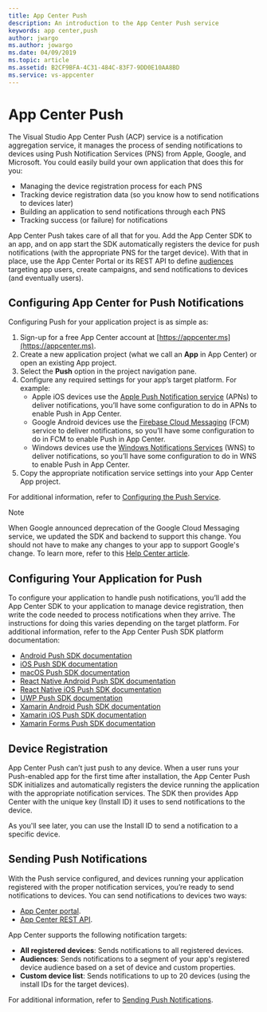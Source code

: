 ```yaml
---
title: App Center Push
description: An introduction to the App Center Push service
keywords: app center,push
author: jwargo
ms.author: jowargo
ms.date: 04/09/2019
ms.topic: article
ms.assetid: B2CF9BFA-4C31-484C-83F7-9DD0E10AA8BD
ms.service: vs-appcenter
---
```


# App Center Push

The Visual Studio App Center Push (ACP) service is a notification aggregation service, it manages the process of sending notifications to devices using Push Notification Services (PNS) from Apple, Google, and Microsoft. You could easily build your own application that does this for you:

+ Managing the device registration process for each PNS
+ Tracking device registration data (so you know how to send notifications to devices later)
+ Building an application to send notifications through each PNS
+ Tracking success (or failure) for notifications

App Center Push takes care of all that for you. Add the App Center SDK to an app, and on app start the SDK automatically registers the device for push notifications (with the appropriate PNS for the target device). With that in place, use the App Center Portal or its REST API to define [audiences](~/push/send-notification.md#audiences) targeting app users, create campaigns, and send notifications to devices (and eventually users).

## Configuring App Center for Push Notifications

Configuring Push for your application project is as simple as:

1. Sign-up for a free App Center account at [https://appcenter.ms](https://appcenter.ms).
2. Create a new application project (what we call an **App** in App Center) or open an existing App project.
3. Select the **Push** option in the project navigation pane.
4. Configure any required settings for your app’s target platform. For example:
    + Apple iOS devices use the [Apple Push Notification service](https://developer.apple.com/notifications/) (APNs) to deliver notifications, you’ll have some configuration to do in APNs to enable Push in App Center.
    + Google Android devices use the [Firebase Cloud Messaging](https://firebase.google.com/docs/cloud-messaging/) (FCM) service to deliver notifications, so you’ll have some configuration to do in FCM to enable Push in App Center.
    + Windows devices use the [Windows Notifications Services](https://docs.microsoft.com/windows/uwp/design/shell/tiles-and-notifications/windows-push-notification-services--wns--overview) (WNS) to deliver notifications, so you’ll have some configuration to do in WNS to enable Push in App Center.
5. Copy the appropriate notification service settings into your App Center App project.

For additional information, refer to [Configuring the Push Service](~/push/service-config.md).

> [!NOTE]
> When Google announced deprecation of the Google Cloud Messaging service, we updated the SDK and backend to support this change. You should not have to make any changes to your app to support Google's change. To learn more, refer to this [Help Center article](https://intercom.help/appcenter/push/google-gcm-to-fcm-migration).

## Configuring Your Application for Push

To configure your application to handle push notifications, you’ll add the App Center SDK to your application to manage device registration, then write the code needed to process notifications when they arrive. The instructions for doing this varies depending on the target platform. For additional information, refer to the App Center Push SDK platform documentation:

+ [Android Push SDK documentation](~/sdk/push/android.md)
+ [iOS Push SDK documentation](~/sdk/push/ios.md)
+ [macOS Push SDK documentation](~/sdk/push/macos.md)
+ [React Native Android Push SDK documentation](~/sdk/push/react-native-android.md)
+ [React Native iOS Push SDK documentation](~/sdk/push/react-native-ios.md)
+ [UWP Push SDK documentation](~/sdk/push/uwp.md)
+ [Xamarin Android Push SDK documentation](~/sdk/push/xamarin-android.md)
+ [Xamarin iOS Push SDK documentation](~/sdk/push/xamarin-ios.md)
+ [Xamarin Forms Push SDK documentation](~/sdk/push/xamarin-forms.md)

## Device Registration

App Center Push can’t just push to any device. When a user runs your Push-enabled app for the first time after installation, the App Center Push SDK initializes and automatically registers the device running the application with the appropriate notification services. The SDK then provides App Center with the unique key (Install ID) it uses to send notifications to the device.

As you'll see later, you can use the Install ID to send a notification to a specific device.

## Sending Push Notifications

With the Push service configured, and devices running your application registered with the proper notification services, you’re ready to send notifications to devices. You can send notifications to devices two ways:

+ [App Center portal](~/push/send-notification.md).
+ [App Center REST API](~/push/rest-api.md).  

App Center supports the following notification targets:

+ **All registered devices**: Sends notifications to all registered devices.
+ **Audiences**: Sends notifications to a segment of your app's registered device audience based on a set of device and custom properties.
+ **Custom device list**: Sends notifications to up to 20 devices (using the install IDs for the target devices).

For additional information, refer to [Sending Push Notifications](~/push/send-notification.md).
